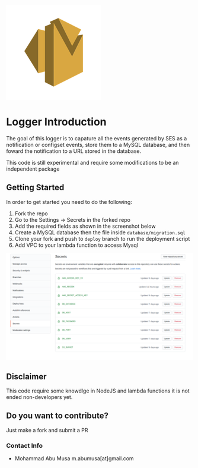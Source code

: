 ![Logger](.github/seslogo.png "SES Logger")

Logger Introduction
===========
The goal of this logger is to capature all the events generated by SES as a notification or configset events, store them to a MySQL database, and then foward the notification to a URL stored in the database.

This code is still experimental and require some modifications to be an independent package

## Getting Started
In order to get started you need to do the following: 

1. Fork the repo
2. Go to the Settings -> Secrets in the forked repo
3. Add the required fields as shown in the screenshot below
4. Create a MySQL database then the file inside `database/migration.sql`
5. Clone your fork and push to `deploy` branch to run the deployment script
6. Add VPC to your lambda function to access Mysql

![Github Secrets](.github/secrets.png "Github Secrets")


## Disclaimer
This code require some knowdlge in NodeJS and lambda functions it is not ended non-developers yet.

## Do you want to contribute?
Just make a fork and submit a PR


### Contact Info
* Mohammad Abu Musa <a mailto:="m.abumusa@gmail.com">m.abumusa[at]gmail.com</a>